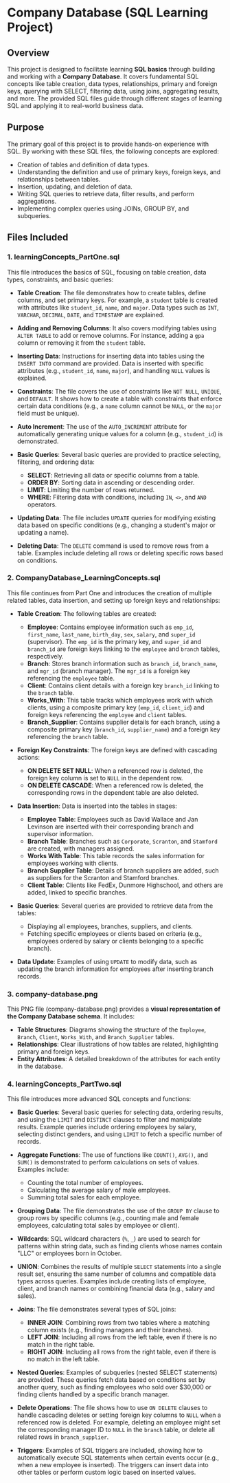# Company Database (SQL Learning Project)

## Overview
This project is designed to facilitate learning **SQL basics** through building and working with a **Company Database**. It covers fundamental SQL concepts like table creation, data types, relationships, primary and foreign keys, querying with SELECT, filtering data, using joins, aggregating results, and more. The provided SQL files guide through different stages of learning SQL and applying it to real-world business data.

## Purpose
The primary goal of this project is to provide hands-on experience with SQL. By working with these SQL files, the following concepts are explored:
- Creation of tables and definition of data types.
- Understanding the definition and use of primary keys, foreign keys, and relationships between tables.
- Insertion, updating, and deletion of data.
- Writing SQL queries to retrieve data, filter results, and perform aggregations.
- Implementing complex queries using JOINs, GROUP BY, and subqueries.

## Files Included

### 1. **learningConcepts_PartOne.sql**
This file introduces the basics of SQL, focusing on table creation, data types, constraints, and basic queries:
- **Table Creation**: The file demonstrates how to create tables, define columns, and set primary keys. For example, a `student` table is created with attributes like `student_id`, `name`, and `major`. Data types such as `INT`, `VARCHAR`, `DECIMAL`, `DATE`, and `TIMESTAMP` are explained.
  
- **Adding and Removing Columns**: It also covers modifying tables using `ALTER TABLE` to add or remove columns. For instance, adding a `gpa` column or removing it from the `student` table.

- **Inserting Data**: Instructions for inserting data into tables using the `INSERT INTO` command are provided. Data is inserted with specific attributes (e.g., `student_id`, `name`, `major`), and handling `NULL` values is explained.

- **Constraints**: The file covers the use of constraints like `NOT NULL`, `UNIQUE`, and `DEFAULT`. It shows how to create a table with constraints that enforce certain data conditions (e.g., a `name` column cannot be `NULL`, or the `major` field must be unique).

- **Auto Increment**: The use of the `AUTO_INCREMENT` attribute for automatically generating unique values for a column (e.g., `student_id`) is demonstrated.

- **Basic Queries**: Several basic queries are provided to practice selecting, filtering, and ordering data:
  - **SELECT**: Retrieving all data or specific columns from a table.
  - **ORDER BY**: Sorting data in ascending or descending order.
  - **LIMIT**: Limiting the number of rows returned.
  - **WHERE**: Filtering data with conditions, including `IN`, `<>`, and `AND` operators.
  
- **Updating Data**: The file includes `UPDATE` queries for modifying existing data based on specific conditions (e.g., changing a student's major or updating a name).

- **Deleting Data**: The `DELETE` command is used to remove rows from a table. Examples include deleting all rows or deleting specific rows based on conditions.

### 2. **CompanyDatabase_LearningConcepts.sql**
This file continues from Part One and introduces the creation of multiple related tables, data insertion, and setting up foreign keys and relationships:
- **Table Creation**: The following tables are created:
  - **Employee**: Contains employee information such as `emp_id`, `first_name`, `last_name`, `birth_day`, `sex`, `salary`, and `super_id` (supervisor). The `emp_id` is the primary key, and `super_id` and `branch_id` are foreign keys linking to the `employee` and `branch` tables, respectively.
  - **Branch**: Stores branch information such as `branch_id`, `branch_name`, and `mgr_id` (branch manager). The `mgr_id` is a foreign key referencing the `employee` table.
  - **Client**: Contains client details with a foreign key `branch_id` linking to the `branch` table.
  - **Works_With**: This table tracks which employees work with which clients, using a composite primary key (`emp_id`, `client_id`) and foreign keys referencing the `employee` and `client` tables.
  - **Branch_Supplier**: Contains supplier details for each branch, using a composite primary key (`branch_id`, `supplier_name`) and a foreign key referencing the `branch` table.

- **Foreign Key Constraints**: The foreign keys are defined with cascading actions:
  - **ON DELETE SET NULL**: When a referenced row is deleted, the foreign key column is set to `NULL` in the dependent row.
  - **ON DELETE CASCADE**: When a referenced row is deleted, the corresponding rows in the dependent table are also deleted.

- **Data Insertion**: Data is inserted into the tables in stages:
  - **Employee Table**: Employees such as David Wallace and Jan Levinson are inserted with their corresponding branch and supervisor information.
  - **Branch Table**: Branches such as `Corporate`, `Scranton`, and `Stamford` are created, with managers assigned.
  - **Works With Table**: This table records the sales information for employees working with clients.
  - **Branch Supplier Table**: Details of branch suppliers are added, such as suppliers for the Scranton and Stamford branches.
  - **Client Table**: Clients like FedEx, Dunmore Highschool, and others are added, linked to specific branches.

- **Basic Queries**: Several queries are provided to retrieve data from the tables:
  - Displaying all employees, branches, suppliers, and clients.
  - Fetching specific employees or clients based on criteria (e.g., employees ordered by salary or clients belonging to a specific branch).

- **Data Update**: Examples of using `UPDATE` to modify data, such as updating the branch information for employees after inserting branch records.

### 3. **company-database.png**
This PNG file (company-database.png) provides a **visual representation of the Company Database schema**. It includes:
- **Table Structures**: Diagrams showing the structure of the `Employee`, `Branch`, `Client`, `Works_With`, and `Branch_Supplier` tables.
- **Relationships**: Clear illustrations of how tables are related, highlighting primary and foreign keys.
- **Entity Attributes**: A detailed breakdown of the attributes for each entity in the database.
  
### 4. **learningConcepts_PartTwo.sql**
This file introduces more advanced SQL concepts and functions:
- **Basic Queries**: Several basic queries for selecting data, ordering results, and using the `LIMIT` and `DISTINCT` clauses to filter and manipulate results. Example queries include ordering employees by salary, selecting distinct genders, and using `LIMIT` to fetch a specific number of records.
  
- **Aggregate Functions**: The use of functions like `COUNT()`, `AVG()`, and `SUM()` is demonstrated to perform calculations on sets of values. Examples include:
  - Counting the total number of employees.
  - Calculating the average salary of male employees.
  - Summing total sales for each employee.

- **Grouping Data**: The file demonstrates the use of the `GROUP BY` clause to group rows by specific columns (e.g., counting male and female employees, calculating total sales by employee or client).

- **Wildcards**: SQL wildcard characters (`%`, `_`) are used to search for patterns within string data, such as finding clients whose names contain "LLC" or employees born in October.

- **UNION**: Combines the results of multiple `SELECT` statements into a single result set, ensuring the same number of columns and compatible data types across queries. Examples include creating lists of employee, client, and branch names or combining financial data (e.g., salary and sales).

- **Joins**: The file demonstrates several types of SQL joins:
  - **INNER JOIN**: Combining rows from two tables where a matching column exists (e.g., finding managers and their branches).
  - **LEFT JOIN**: Including all rows from the left table, even if there is no match in the right table.
  - **RIGHT JOIN**: Including all rows from the right table, even if there is no match in the left table.

- **Nested Queries**: Examples of subqueries (nested SELECT statements) are provided. These queries fetch data based on conditions set by another query, such as finding employees who sold over $30,000 or finding clients handled by a specific branch manager.

- **Delete Operations**: The file shows how to use `ON DELETE` clauses to handle cascading deletes or setting foreign key columns to `NULL` when a referenced row is deleted. For example, deleting an employee might set the corresponding manager ID to `NULL` in the `branch` table, or delete all related rows in `branch_supplier`.

- **Triggers**: Examples of SQL triggers are included, showing how to automatically execute SQL statements when certain events occur (e.g., when a new employee is inserted). The triggers can insert data into other tables or perform custom logic based on inserted values.
